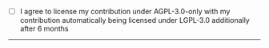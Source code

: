 - [ ] I agree to license my contribution under AGPL-3.0-only with my contribution automatically being licensed under LGPL-3.0 additionally after 6 months

***